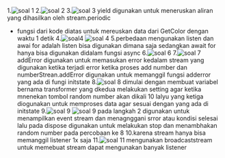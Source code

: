  1.![soal 1](image.png)
 2.![soal 2](image-1.png)
 3.![soal 3](image-2.png)
 yield digunakan untuk meneruskan aliran yang dihasilkan oleh stream.periodic
 - fungsi dari kode diatas untuk mereuskan data dari GetColor dengan waktu 1 detik
 4.![soal4](image-3.png)
 ![soal 4](image-4.png)
 5.perbedaan mengunakan listen dan awai for adalah listen bisa digunakan dimana saja sedangkan await for hanya bisa digunakan didalam fungsi async
 6.![soal 6](image-5.png)
 7.![soal 7](image-6.png)
 addError digunakan untuk memasukan error kedalam stream yang digunakan ketika terjadi error ketika proses add number
 dan numberStrean.addError digunakan untuk memanggil fungsi adderror yang ada di fungi  initstate
 8.![soal 8](image-7.png)
 dimulai dengan membuat  variabel bernama transformer
 yang dkedua melakukan setting agar ketika mnenekan tombol random number akan dikali 10 
 lalyu yang ketiga diogunakan untuk memproses data agar sesuai dengan yang ada di initstate
 9.![soal 9](image-8.png)
 ![soal 9](image-9.png)
 pada langkah 2 digunakan untuk menampilkan event stream dan menagnggani srror atau kondisi selesai
 lalu pada dispose digunakan untuk melakukan stop
 dan menambhakan random number pada percobaan ke 8
 10.karena stream hanya bisa memanggil listener 1x saja
 11.![soal 11](image-10.png)
 mengunakan broadcaststream untuk memebuat stream dapat mengunakan banyak listener